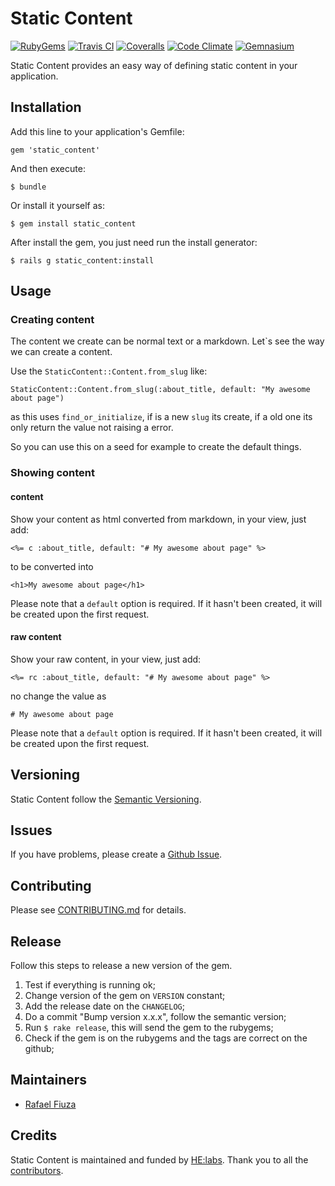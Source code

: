 # Static Content
[![RubyGems][gem_version_badge]][ruby_gems]
[![Travis CI][travis_ci_badge]][travis_ci]
[![Coveralls][coveralls_badge]][coveralls]
[![Code Climate][code_climate_badge]][code_climate]
[![Gemnasium][gemnasium_badge]][gemnasium]

Static Content provides an easy way of defining static content in your application.

## Installation

Add this line to your application's Gemfile:

    gem 'static_content'

And then execute:

    $ bundle

Or install it yourself as:

    $ gem install static_content

After install the gem, you just need run the install generator:

    $ rails g static_content:install

## Usage

### Creating content

The content we create can be normal text or a markdown. Let`s see the way we can create a content.

Use the `StaticContent::Content.from_slug` like:

    StaticContent::Content.from_slug(:about_title, default: "My awesome about page")

as this uses `find_or_initialize`, if is a new `slug` its create, if a old one its only return the value not raising a error.

So you can use this on a seed for example to create the default things.

### Showing content

#### content

Show your content as html converted from markdown, in your view, just add:

```
<%= c :about_title, default: "# My awesome about page" %>
```

to be converted into

```
<h1>My awesome about page</h1>
```

Please note that a `default` option is required. If it hasn't been created, it will be created upon the first request.

#### raw content

Show your raw content, in your view, just add:

```
<%= rc :about_title, default: "# My awesome about page" %>
```

no change the value as

```
# My awesome about page
```

Please note that a `default` option is required. If it hasn't been created, it will be created upon the first request.

## Versioning

Static Content follow the [Semantic Versioning](http://semver.org/).

## Issues

If you have problems, please create a [Github Issue](https://github.com/Helabs/static_content/issues).

## Contributing

Please see [CONTRIBUTING.md](https://github.com/Helabs/static_content/blob/master/CONTRIBUTING.md) for details.

## Release

Follow this steps to release a new version of the gem.

1. Test if everything is running ok;
1. Change version of the gem on `VERSION` constant;
1. Add the release date on the `CHANGELOG`;
1. Do a commit "Bump version x.x.x", follow the semantic version;
1. Run `$ rake release`, this will send the gem to the rubygems;
1. Check if the gem is on the rubygems and the tags are correct on the github;

## Maintainers

- [Rafael Fiuza](https://github.com/guiloyins)

## Credits

Static Content is maintained and funded by [HE:labs](http://helabs.com.br/opensource/).
Thank you to all the [contributors](https://github.com/Helabs/static_content/graphs/contributors).

[gem_version_badge]: https://badge.fury.io/rb/static_content.png
[ruby_gems]: http://rubygems.org/gems/static_content
[code_climate]: https://codeclimate.com/github/Helabs/static_content
[code_climate_badge]: https://codeclimate.com/github/Helabs/static_content.png
[travis_ci]: http://travis-ci.org/Helabs/static_content
[travis_ci_badge]: https://secure.travis-ci.org/Helabs/static_content.png
[gemnasium]: https://gemnasium.com/Helabs/static_content
[gemnasium_badge]: https://gemnasium.com/Helabs/static_content.png
[coveralls]: https://coveralls.io/r/Helabs/static_content
[coveralls_badge]: https://coveralls.io/repos/Helabs/static_content/badge.png?branch=master
